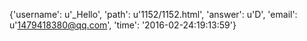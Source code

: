 {'username': u'_Hello', 'path': u'1152/1152.html', 'answer': u'D', 'email': u'1479418380@qq.com', 'time': '2016-02-24:19:13:59'}